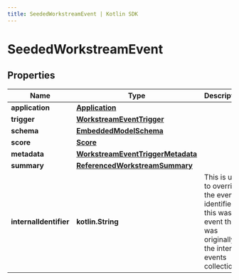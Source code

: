 ```yaml
---
title: SeededWorkstreamEvent | Kotlin SDK
---
```



# SeededWorkstreamEvent

## Properties
Name | Type | Description | Notes
------------ | ------------- | ------------- | -------------
**application** | [**Application**](Application) |  | 
**trigger** | [**WorkstreamEventTrigger**](WorkstreamEventTrigger) |  | 
**schema** | [**EmbeddedModelSchema**](EmbeddedModelSchema) |  |  [optional]
**score** | [**Score**](Score) |  |  [optional]
**metadata** | [**WorkstreamEventTriggerMetadata**](WorkstreamEventTriggerMetadata) |  |  [optional]
**summary** | [**ReferencedWorkstreamSummary**](ReferencedWorkstreamSummary) |  |  [optional]
**internalIdentifier** | **kotlin.String** | This is used to override the event identifier, if this was an event that was originally in the internal events collection. |  [optional]



